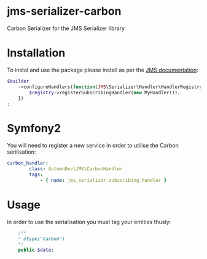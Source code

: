 # jms-serializer-carbon
Carbon Serializer for the JMS Serializer library

# Installation
To instal and use the package please install as per the [JMS documentation](http://jmsyst.com/libs/serializer/master/handlers):
```php
$builder
    ->configureHandlers(function(JMS\Serializer\Handler\HandlerRegistry $registry) {
        $registry->registerSubscribingHandler(new MyHandler());
    })
;
```
# Symfony2
You will need to register a new service in order to utilise the Carbon serilisation:
```yml
carbon_handler:
        class: AutumnDev\JMS\CarbonHandler
        tags:
            - { name: jms_serializer.subscribing_handler }
```
# Usage
In order to use the serialisation you must tag your entities thusly:
```php
    /**
    * @Type("Carbon")
    */
    public $date;
```